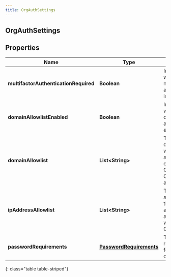 ```yaml
---
title: OrgAuthSettings
---
```

## OrgAuthSettings


## Properties

| Name | Type | Description | Notes |
| ------------ | ------------- | ------------- | ------------- |
| **multifactorAuthenticationRequired** | <!----><!---->**Boolean**<!----> | Indicates whether multi-factor authentication is required. |  [optional] |
| **domainAllowlistEnabled** | <!----><!---->**Boolean**<!----> | Indicates whether the domain allowlist is enabled. |  [optional] |
| **domainAllowlist** | <!----><!---->**List&lt;String&gt;**<!----> | The list of domains that will be allowed to embed Genesys Cloud applications. |  [optional] |
| **ipAddressAllowlist** | <!----><!---->**List&lt;String&gt;**<!----> | The list of IP addresses that will be allowed to authenticate with Genesys Cloud. |  [optional] |
| **passwordRequirements** | <!----><!---->[**PasswordRequirements**](PasswordRequirements.html)<!----> | The password requirements for the organization. |  [optional] |
{: class="table table-striped"}



